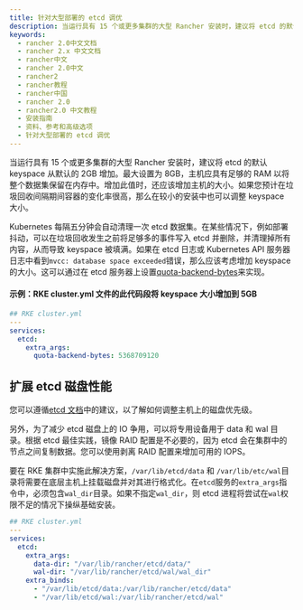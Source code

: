 ```yaml
---
title: 针对大型部署的 etcd 调优
description: 当运行具有 15 个或更多集群的大型 Rancher 安装时，建议将 etcd 的默认 keyspace 从默认的 2GB 增加。最大设置为 8GB，主机应具有足够的 RAM 以将整个数据集保留在内存中。增加此值时，还应该增加主机的大小。如果您预计在垃圾回收间隔期间容器的变化率很高，那么在较小的安装中也可以调整 keyspace 大小。Kubernetes 每隔五分钟会自动清理一次 etcd 数据集。在某些情况下，例如部署抖动，可以在垃圾回收发生之前将足够多的事件写入 etcd 并删除，并清理掉所有内容，从而导致 keyspace 被填满。
keywords:
  - rancher 2.0中文文档
  - rancher 2.x 中文文档
  - rancher中文
  - rancher 2.0中文
  - rancher2
  - rancher教程
  - rancher中国
  - rancher 2.0
  - rancher2.0 中文教程
  - 安装指南
  - 资料、参考和高级选项
  - 针对大型部署的 etcd 调优
---
```


当运行具有 15 个或更多集群的大型 Rancher 安装时，建议将 etcd 的默认 keyspace 从默认的 2GB 增加。最大设置为 8GB，主机应具有足够的 RAM 以将整个数据集保留在内存中。增加此值时，还应该增加主机的大小。如果您预计在垃圾回收间隔期间容器的变化率很高，那么在较小的安装中也可以调整 keyspace 大小。

Kubernetes 每隔五分钟会自动清理一次 etcd 数据集。在某些情况下，例如部署抖动，可以在垃圾回收发生之前将足够多的事件写入 etcd 并删除，并清理掉所有内容，从而导致 keyspace 被填满。如果在 etcd 日志或 Kubernetes API 服务器日志中看到`mvcc: database space exceeded`错误，那么应该考虑增加 keyspace 的大小。这可以通过在 etcd 服务器上设置[quota-backend-bytes](https://etcd.io/docs/v3.4.0/op-guide/maintenance/#space-quota)来实现。

#### 示例：RKE cluster.yml 文件的此代码段将 keyspace 大小增加到 5GB

```yaml
## RKE cluster.yml
---
services:
  etcd:
    extra_args:
      quota-backend-bytes: 5368709120
```

## 扩展 etcd 磁盘性能

您可以遵循[etcd 文档](https://etcd.io/docs/v3.4.0/tuning/#disk)中的建议，以了解如何调整主机上的磁盘优先级。

另外，为了减少 etcd 磁盘上的 IO 争用，可以将专用设备用于 data 和 wal 目录。根据 etcd 最佳实践，镜像 RAID 配置是不必要的，因为 etcd 会在集群中的节点之间复制数据。您可以使用剥离 RAID 配置来增加可用的 IOPS。

要在 RKE 集群中实施此解决方案，`/var/lib/etcd/data` 和 `/var/lib/etc/wal`目录将需要在底层主机上挂载磁盘并对其进行格式化。在`etcd`服务的`extra_args`指令中，必须包含`wal_dir`目录。如果不指定`wal_dir`，则 etcd 进程将尝试在`wal`权限不足的情况下操纵基础安装。

```yaml
## RKE cluster.yml
---
services:
  etcd:
    extra_args:
      data-dir: "/var/lib/rancher/etcd/data/"
      wal-dir: "/var/lib/rancher/etcd/wal/wal_dir"
    extra_binds:
      - "/var/lib/etcd/data:/var/lib/rancher/etcd/data"
      - "/var/lib/etcd/wal:/var/lib/rancher/etcd/wal"
```
